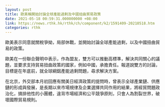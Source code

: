 ```yaml
---
layout: post
title: 歐美稱開始討論全球產能過剩及中國扭曲貿易政策
date: 2021-05-18 00:59:31.000000000 +08:00
link: https://news.rthk.hk/rthk/ch/component/k2/1591409-20210518.htm
categories: rthk
---
```


歐美表示同意就關稅爭拗，局部休戰，並開始討論全球產能過剩，以及中國扭曲貿易的政策。

歐美在一份聯合聲明中表示，作為盟友，雙方可以推動高標準，解決共同關心的議題，並要求支持貿易扭曲政策的國家，例如中國，承擔責任。報道說雙方的討論，目標是在年底前，就全球綱鋁產能過剩問題，尋求解決方案。

在北京，外交部本月初回應有關美日經濟政策的提問時，曾表示全球產業鏈、供應鏈的形成與發展，是長期以來市場規律及企業選擇共同作用的結果，將經貿問題政治化，搞排他性的小團體，違背市場經濟和公平競爭原則，只會人為割裂世界，破壞國際貿易規則。
